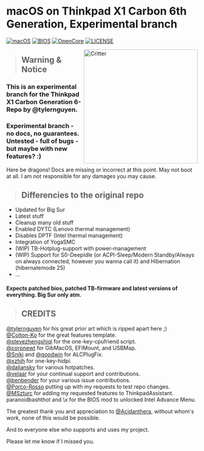 # macOS on Thinkpad X1 Carbon 6th Generation, Experimental branch

[![macOS](https://img.shields.io/badge/macOS-Big_Sur_Beta_9-yellow.svg)](https://www.apple.com/de/macos/big-sur-preview/)
[![BIOS](https://img.shields.io/badge/BIOS-1.49-blue)](https://pcsupport.lenovo.com/us/en/products/laptops-and-netbooks/thinkpad-x-series-laptops/thinkpad-x1-carbon-6th-gen-type-20kh-20kg/downloads/driver-list/component?name=BIOS%2FUEFI)
[![OpenCore](https://img.shields.io/badge/OpenCore-0.6.2_unreleased-green)](https://github.com/acidanthera/OpenCorePkg)
[![LICENSE](https://img.shields.io/badge/license-MIT-green.svg)](https://github.com/996icu/996.ICU/blob/master/LICENSE)

<img align="right" src="https://i.imgur.com/I3yUS4Q.png" alt="Critter" width="300">

> ## Warning & Notice

### This is an experimental branch for the Thinkpad X1 Carbon Generation 6-Repo by @tylernguyen.
### Experimental branch - no docs, no guarantees. Untested - full of bugs - but maybe with new features? :)

Here be dragons! Docs are missing or incorrect at this point. May not boot at all.
I am not responsible for any damages you may cause.

> ## Differencies to the original repo

* Updated for Big Sur
* Latest stuff
* Cleanup many old stuff
* Enabled DYTC (Lenovo thermal management)
* Disables DPTF (Intel thermal management)
* Integration of YogaSMC
* (WIP) TB-Hotplug-support with power-management
* (WIP) Support for S0-DeepIdle (or ACPI-Sleep/Modern Standby/Always on always connected, however you wanna call it) and Hibernation (hibernatemode 25)
* ...

#### Expects patched bios, patched TB-firmware and latest versions of everything. Big Sur only atm.

> ## CREDITS

[@tylernguyen](https://github.com/tylernguyen/x1c6-hackintosh) for his great prior art which is ripped apart here ;)  
[@Colton-Ko](https://github.com/Colton-Ko/macOS-ThinkPad-X1C6) for the great features template.  
[@stevezhengshiqi](https://github.com/stevezhengshiqi) for the one-key-cpufriend script.  
[@corpnewt](https://github.com/corpnewt) for GibMacOS, EFIMount, and USBMap.  
[@Sniki](https://github.com/Sniki) and [@goodwin](https://github.com/goodwin) for ALCPlugFix.  
[@xzhih](https://github.com/xzhih) for one-key-hidpi.  
[@daliansky](https://github.com/daliansky) for various hotpatches.  
[@velaar](https://github.com/velaar) for your continual support and contributions.  
[@benbender](https://github.com/benbender) for your various issue contributions.   
[@Porco-Rosso](https://github.com/Porco-Rosso) putting up with my requests to test repo changes.  
[@MSzturc](https://github.com/MSzturc) for adding my requested features to ThinkpadAssistant.  
paranoidbashthot and \x for the BIOS mod to unlocked Intel Advance Menu.


The greatest thank you and appreciation to [@Acidanthera](https://github.com/acidanthera), without whom's work, none of this would be possible.

And to everyone else who supports and uses my project.

Please let me know if I missed you.

